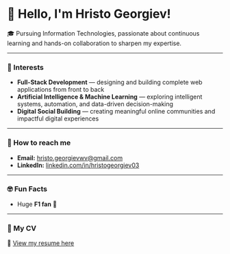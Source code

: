 # 👋 Hello, I'm Hristo Georgiev!



🎓 Pursuing Information Technologies, passionate about continuous learning and hands-on collaboration to sharpen my expertise.

---

### 🧩 Interests
- **Full-Stack Development** — designing and building complete web applications from front to back  
- **Artificial Intelligence & Machine Learning** — exploring intelligent systems, automation, and data-driven decision-making  
- **Digital Social Building** — creating meaningful online communities and impactful digital experiences 

---

### 📱 How to reach me
- **Email:** [hristo.georgievwv@gmail.com](mailto:hristo.georgievwv@gmail.com)  
- **LinkedIn:** [linkedin.com/in/hristogeorgiev03](https://www.linkedin.com/in/hristogeorgiev03)

---

### 🤓 Fun Facts 
- Huge **F1 fan** 🚗


---

### 💼 My CV
📄 [View my resume here](https://www.canva.com/design/DAGDDmvPdDc/NJStGAYsgSNOJ9Y8AefNHA/edit?utm_content=DAGDDmvPdDc&utm_campaign=designshare&utm_medium=link2&utm_source=sharebutton)  
